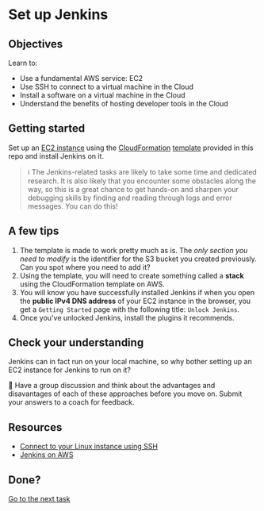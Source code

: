 # Set up Jenkins

## Objectives

Learn to:
- Use a fundamental AWS service: EC2
- Use SSH to connect to a virtual machine in the Cloud
- Install a software on a virtual machine in the Cloud
- Understand the benefits of hosting developer tools in the Cloud

## Getting started

Set up an [EC2 instance](https://docs.aws.amazon.com/ec2/index.html) using the [CloudFormation]((https://docs.aws.amazon.com/AWSCloudFormation/latest/UserGuide/Welcome.html)) [template](deploy_ec2_network_v1.json) provided in this repo and install Jenkins on it.

> :information_source: The Jenkins-related tasks are likely to take some time and dedicated research. It is also likely that you encounter some obstacles along the way, so this is a great chance to get hands-on and sharpen your debugging skills by finding and reading through logs and error messages. You can do this!

## A few tips

1. The template is made to work pretty much as is. The *only section you need to modify* is the identifier for the S3 bucket you created previously. Can you spot where you need to add it?
2. Using the template, you will need to create something called a **stack** using the CloudFormation template on AWS.
3. You will know you have successfully installed Jenkins if when you open the **public IPv4 DNS address** of your EC2 instance in the browser, you get a `Getting Started` page with the following title: `Unlock Jenkins`.
4. Once you've unlocked Jenkins, install the plugins it recommends.

## Check your understanding

Jenkins can in fact run on your local machine, so why bother setting up an EC2 instance for Jenkins to run on it?

:pencil: Have a group discussion and think about the advantages and disavantages of each of these approaches before you move on.
Submit your answers to a coach for feedback.

## Resources

- [Connect to your Linux instance using SSH](https://docs.aws.amazon.com/AWSEC2/latest/UserGuide/AccessingInstancesLinux.html)
- [Jenkins on AWS](https://www.jenkins.io/doc/tutorials/tutorial-for-installing-jenkins-on-AWS/)

## Done?

[Go to the next task](task_03.md)